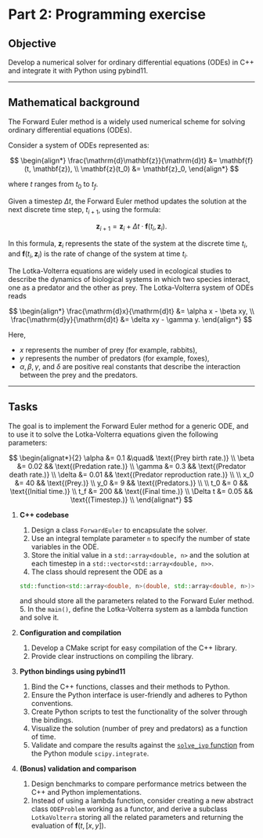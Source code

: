 # Part 2: Programming exercise

## Objective
Develop a numerical solver for ordinary differential equations (ODEs) in C++ and integrate it with Python using pybind11.

---

## Mathematical background
The Forward Euler method is a widely used numerical scheme for solving ordinary differential equations (ODEs).

Consider a system of ODEs represented as:

$$
\begin{align*}
\frac{\mathrm{d}\mathbf{z}}{\mathrm{d}t} &= \mathbf{f}(t, \mathbf{z}), \\
\mathbf{z}(t_0) &= \mathbf{z}_0,
\end{align*}
$$

where $t$ ranges from $t_0$ to $t_f$.

Given a timestep $\Delta t$, the Forward Euler method updates the solution at the next discrete time step, $t_{i+1}$, using the formula:

$$
\mathbf{z}_{i+1} = \mathbf{z}_i + \Delta t \cdot \mathbf{f}(t_i, \mathbf{z}_i).
$$

In this formula, $\mathbf{z}_i$ represents the state of the system at the discrete time $t_i$, and $\mathbf{f}(t_i, \mathbf{z}_i)$ is the rate of change of the system at time $t_i$.


The Lotka-Volterra equations are widely used in ecological studies to describe the dynamics of biological systems in which two species interact, one as a predator and the other as prey. The Lotka-Volterra system of ODEs reads

$$
\begin{align*}
\frac{\mathrm{d}x}{\mathrm{d}t} &= \alpha x - \beta xy, \\
\frac{\mathrm{d}y}{\mathrm{d}t} &= \delta xy - \gamma y.
\end{align*}
$$

Here,
- $x$ represents the number of prey (for example, rabbits),
- $y$ represents the number of predators (for example, foxes),
- $\alpha, \beta, \gamma$, and $\delta$ are positive real constants that describe the interaction between the prey and the predators.

---

## Tasks
The goal is to implement the Forward Euler method for a generic ODE, and to use it to solve the Lotka-Volterra equations given the following parameters:

$$
\begin{alignat*}{2}
\alpha &= 0.1 &\quad& \text{(Prey birth rate.)} \\
\beta &= 0.02 && \text{(Predation rate.)} \\
\gamma &= 0.3 && \text{(Predator death rate.)} \\
\delta &= 0.01 && \text{(Predator reproduction rate.)} \\
\\
x_0 &= 40 && \text{(Prey.)} \\
y_0 &= 9 && \text{(Predators.)} \\
\\
t_0 &= 0 && \text{(Initial time.)} \\
t_f &= 200 && \text{(Final time.)} \\
\Delta t &= 0.05 && \text{(Timestep.)} \\
\end{alignat*}
$$

1. **C++ codebase**
   1. Design a class `ForwardEuler` to encapsulate the solver.
   2. Use an integral template parameter `n` to specify the number of state variables in the ODE.
   3. Store the initial value in a `std::array<double, n>` and the solution at each timestep in a `std::vector<std::array<double, n>>`.
   4. The class should represent the ODE as a
   ```cpp
   std::function<std::array<double, n>(double, std::array<double, n>)>
   ```
   and should store all the parameters related to the Forward Euler method.
   5. In the `main()`, define the Lotka-Volterra system as a lambda function and solve it.

2. **Configuration and compilation**
   1. Develop a CMake script for easy compilation of the C++ library.
   2. Provide clear instructions on compiling the library.

3. **Python bindings using pybind11**
   1. Bind the C++ functions, classes and their methods to Python.
   2. Ensure the Python interface is user-friendly and adheres to Python conventions.
   3. Create Python scripts to test the functionality of the solver through the bindings.
   4. Visualize the solution (number of prey and predators) as a function of time.
   5. Validate and compare the results against the [`solve_ivp` function](https://docs.scipy.org/doc/scipy/reference/generated/scipy.integrate.solve_ivp.html) from the Python module `scipy.integrate`.

4. **(Bonus) validation and comparison**
   1. Design benchmarks to compare performance metrics between the C++ and Python implementations.
   2. Instead of using a lambda function, consider creating a new abstract class `ODEProblem` working as a functor, and derive a subclass `LotkaVolterra` storing all the related parameters and returning the evaluation of $\mathbf{f}(t, [x, y])$.
